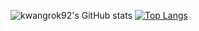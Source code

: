 ![kwangrok92's GitHub stats](https://github-readme-stats.vercel.app/api?username=kwangrok92&count_private=true&show_icons=true&include_all_commits=true)  [![Top Langs](https://github-readme-stats.vercel.app/api/top-langs/?username=kwangrok92&layout=compact)](https://github.com/anuraghazra/github-readme-stats)

